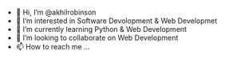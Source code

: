 - 👋 Hi, I’m @akhilrobinson
- 👀 I’m interested in Software Devolopment & Web Developmet
- 🌱 I’m currently learning Python & Web Development
- 💞️ I’m looking to collaborate on Web Development
- 📫 How to reach me ...

<!---
akhilrobinson/akhilrobinson is a ✨ special ✨ repository because its `README.md` (this file) appears on your GitHub profile.
You can click the Preview link to take a look at your changes.
--->
